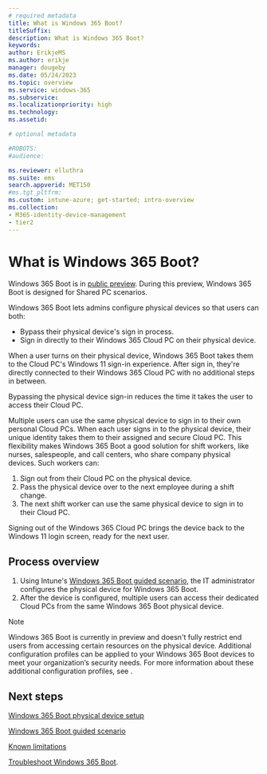 ```yaml
---
# required metadata
title: What is Windows 365 Boot?
titleSuffix:
description: What is Windows 365 Boot?
keywords:
author: ErikjeMS  
ms.author: erikje
manager: dougeby
ms.date: 05/24/2023
ms.topic: overview
ms.service: windows-365
ms.subservice:
ms.localizationpriority: high
ms.technology:
ms.assetid: 

# optional metadata

#ROBOTS:
#audience:

ms.reviewer: elluthra
ms.suite: ems
search.appverid: MET150
#ms.tgt_pltfrm:
ms.custom: intune-azure; get-started; intro-overview
ms.collection:
- M365-identity-device-management
- tier2
---
```


# What is Windows 365 Boot?

Windows 365 Boot is in [public preview](public-preview.md). During this preview, Windows 365 Boot is designed for Shared PC scenarios.

Windows 365 Boot lets admins configure physical devices so that users can both:

- Bypass their physical device's sign in process.
- Sign in directly to their Windows 365 Cloud PC on their physical device.

When a user turns on their physical device, Windows 365 Boot takes them to the Cloud PC's Windows 11 sign-in experience. After sign in, they're directly connected to their Windows 365 Cloud PC with no additional steps in between.

Bypassing the physical device sign-in reduces the time it takes the user to access their Cloud PC.

Multiple users can use the same physical device to sign in to their own personal Cloud PCs. When each user signs in to the physical device, their unique identity takes them to their assigned and secure Cloud PC. This flexibility makes Windows 365 Boot a good solution for shift workers, like nurses,  salespeople, and call centers, who share company physical devices. Such workers can:

1. Sign out from their Cloud PC on the physical device.
2. Pass the physical device over to the next employee during a shift change.
3. The next shift worker can use the same physical device to sign in to their Cloud PC.

Signing out of the Windows 365 Cloud PC brings the device back to the Windows 11 login screen, ready for the next user.

## Process overview

1. Using Intune's [Windows 365 Boot guided scenario](), the IT administrator configures the physical device for Windows 365 Boot.  
2. After the device is configured, multiple users can access their dedicated Cloud PCs from the same Windows 365 Boot physical device.  

> [!NOTE]
>
> Windows 365 Boot is currently in preview and doesn't fully restrict end users from accessing certain resources on the physical device. Additional configuration profiles can be applied to your Windows 365 Boot devices to meet your organization’s security needs. For more information about these additional configuration profiles, see [](). 

<!-- ########################## -->
## Next steps

[Windows 365 Boot physical device setup]()

[Windows 365 Boot guided scenario]()

[Known limitations]()

[Troubleshoot Windows 365 Boot](troubleshoot-windows-365-boot.md).

